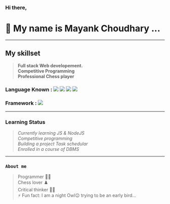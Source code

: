 
<!-- 
- 🔭 I’m currently working on Javascript...
- 🌱 I’m currently learning NodeJS...
<!-- - 👯 I’m looking to collaborate on ... -->
<!-- - 🤔 I’m looking for help with ... -->
<!-- - 💬 Ask me about ... -->
<!-- - 📫 How to reach me: ... -->
<!-- - 😄 Pronouns: ... -->


### Hi there,
# 👋 My name is __Mayank Choudhary__ ...

<hr>

## __My skillset__
> __Full stack Web developement.__ <br>
> __Competitive Programming__ <br>
> __Professional Chess player__ <br>


### Language Known : <img src="https://img.icons8.com/color/30/000000/c-programming.png"/> <img src="https://img.icons8.com/color/40/000000/c-plus-plus-logo.png"/> <img src="https://img.icons8.com/color/50/000000/java-coffee-cup-logo.png"/> <img src="https://img.icons8.com/color/20/000000/python.png"/>
### Framework : <img src="https://img.icons8.com/color/20/000000/bootstrap.png"/>

<hr>

### __Learning Status__
> _Currently learning JS & NodeJS_ <br>
> _Competitive programming_ <br>
> _Building a project Task schedular_ <br>
> _Enrolled in a course of DBMS_ <br>

<hr>

### __`About me`__
> Programmer :technologist: <br>
> Chess lover :chess_pawn: <br>
> Critical thinker :ok_man: <br>
> ⚡ Fun fact: I am a night Owl😉 trying to be an early bird... <br>
